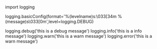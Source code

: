 import logging


logging.basicConfig(format='%(levelname)s:\033[34m %(message)s\033[0m',level=logging.DEBUG)

logging.debug('this is a debug message')
logging.info('this is a info message')
logging.warn('this is a warn message')
logging.error('this is a warn message')
